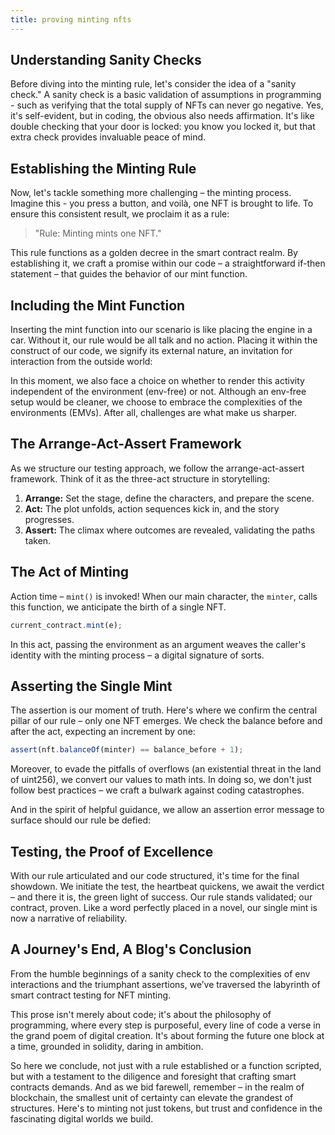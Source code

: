 ```yaml
---
title: proving minting nfts
---
```


## Understanding Sanity Checks

Before diving into the minting rule, let's consider the idea of a "sanity check." A sanity check is a basic validation of assumptions in programming - such as verifying that the total supply of NFTs can never go negative. Yes, it's self-evident, but in coding, the obvious also needs affirmation. It's like double checking that your door is locked: you know you locked it, but that extra check provides invaluable peace of mind.

## Establishing the Minting Rule

Now, let's tackle something more challenging – the minting process. Imagine this - you press a button, and voilà, one NFT is brought to life. To ensure this consistent result, we proclaim it as a rule:

> "Rule: Minting mints one NFT."

This rule functions as a golden decree in the smart contract realm. By establishing it, we craft a promise within our code – a straightforward if-then statement – that guides the behavior of our mint function.

## Including the Mint Function

Inserting the mint function into our scenario is like placing the engine in a car. Without it, our rule would be all talk and no action. Placing it within the construct of our code, we signify its external nature, an invitation for interaction from the outside world:

In this moment, we also face a choice on whether to render this activity independent of the environment (env-free) or not. Although an env-free setup would be cleaner, we choose to embrace the complexities of the environments (EMVs). After all, challenges are what make us sharper.

## The Arrange-Act-Assert Framework

As we structure our testing approach, we follow the arrange-act-assert framework. Think of it as the three-act structure in storytelling:

1. **Arrange:** Set the stage, define the characters, and prepare the scene.
2. **Act:** The plot unfolds, action sequences kick in, and the story progresses.
3. **Assert:** The climax where outcomes are revealed, validating the paths taken.

## The Act of Minting

Action time – `mint()` is invoked! When our main character, the `minter`, calls this function, we anticipate the birth of a single NFT.

```js
current_contract.mint(e);
```

In this act, passing the environment as an argument weaves the caller's identity with the minting process – a digital signature of sorts.

## Asserting the Single Mint

The assertion is our moment of truth. Here's where we confirm the central pillar of our rule – only one NFT emerges. We check the balance before and after the act, expecting an increment by one:

```js
assert(nft.balanceOf(minter) == balance_before + 1);
```

Moreover, to evade the pitfalls of overflows (an existential threat in the land of uint256), we convert our values to math ints. In doing so, we don't just follow best practices – we craft a bulwark against coding catastrophes.

And in the spirit of helpful guidance, we allow an assertion error message to surface should our rule be defied:

## Testing, the Proof of Excellence

With our rule articulated and our code structured, it's time for the final showdown. We initiate the test, the heartbeat quickens, we await the verdict – and there it is, the green light of success. Our rule stands validated; our contract, proven. Like a word perfectly placed in a novel, our single mint is now a narrative of reliability.

## A Journey's End, A Blog's Conclusion

From the humble beginnings of a sanity check to the complexities of env interactions and the triumphant assertions, we’ve traversed the labyrinth of smart contract testing for NFT minting.

This prose isn't merely about code; it's about the philosophy of programming, where every step is purposeful, every line of code a verse in the grand poem of digital creation. It's about forming the future one block at a time, grounded in solidity, daring in ambition.

So here we conclude, not just with a rule established or a function scripted, but with a testament to the diligence and foresight that crafting smart contracts demands. And as we bid farewell, remember – in the realm of blockchain, the smallest unit of certainty can elevate the grandest of structures. Here's to minting not just tokens, but trust and confidence in the fascinating digital worlds we build.

